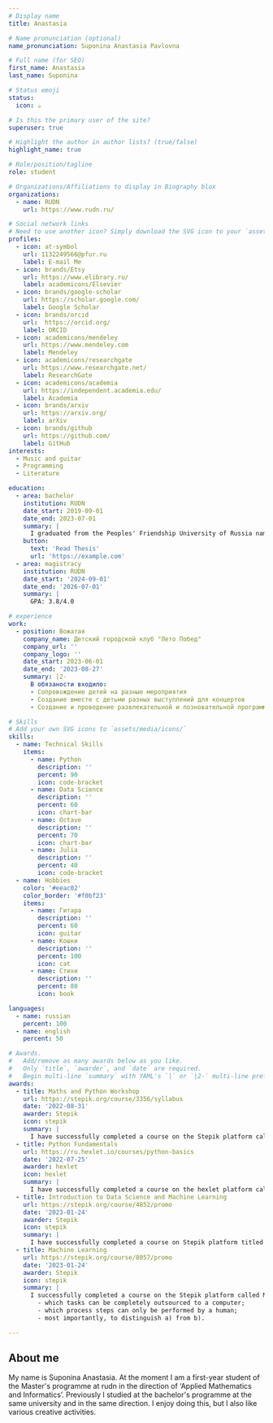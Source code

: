 ```yaml
---
# Display name
title: Anastasia

# Name pronunciation (optional)
name_pronunciation: Suponina Anastasia Pavlovna

# Full name (for SEO)
first_name: Anastasia
last_name: Suponina

# Status emoji
status:
  icon: ☕️

# Is this the primary user of the site?
superuser: true

# Highlight the author in author lists? (true/false)
highlight_name: true

# Role/position/tagline
role: student

# Organizations/Affiliations to display in Biography blox
organizations:
  - name: RUDN
    url: https://www.rudn.ru/

# Social network links
# Need to use another icon? Simply download the SVG icon to your `assets/media/icons/` folder.
profiles:
  - icon: at-symbol
    url: 1132249566@pfur.ru
    label: E-mail Me
  - icon: brands/Etsy
    url: https://www.elibrary.ru/
    label: academicons/Elsevier
  - icon: brands/google-scholar
    url: https://scholar.google.com/
    label: Google Scholar
  - icon: brands/orcid
    url:  https://orcid.org/
    label: ORCID
  - icon: academicons/mendeley
    url: https://www.mendeley.com
    label: Mendeley
  - icon: academicons/researchgate
    url: https://www.researchgate.net/
    label: ResearchGate
  - icon: academicons/academia
    url: https://independent.academia.edu/
    label: Academia
  - icon: brands/arxiv
    url: https://arxiv.org/
    label: arXiv
  - icon: brands/github
    url: https://github.com/
    label: GitHub
interests:
  - Music and guitar
  - Programming 
  - Literature

education:
  - area: bachelor
    institution: RUDN
    date_start: 2019-09-01
    date_end: 2023-07-01
    summary: |
      I graduated from the Peoples' Friendship University of Russia named after Patrice Lumumba with a Bachelor's degree in Applied Mathematics and Informatics.
    button:
      text: 'Read Thesis'
      url: 'https://example.com'
  - area: magistracy
    institution: RUDN
    date_start: '2024-09-01'
    date_end: '2026-07-01'
    summary: |
      GPA: 3.8/4.0

# experience
work:
  - position: Вожатая
    company_name: Детский городской клуб "Лето Побед"
    company_url: ''
    company_logo: ''
    date_start: 2023-06-01
    date_end: '2023-08-27'
    summary: |2-
      В обязаности входило:
      - Сопровождение детей на разные мероприятия
      - Создание вместе с детьми разных выступлений для концертов
      - Создание и проведение развлекательной и позновательной программы

# Skills
# Add your own SVG icons to `assets/media/icons/`
skills:
  - name: Technical Skills
    items:
      - name: Python
        description: ''
        percent: 90
        icon: code-bracket
      - name: Data Science
        description: ''
        percent: 60
        icon: chart-bar
      - name: Octave
        description: ''
        percent: 70
        icon: chart-bar
      - name: Julia
        description: ''
        percent: 40
        icon: code-bracket
  - name: Hobbies
    color: '#eeac02'
    color_border: '#f0bf23'
    items:
      - name: Гитара
        description: ''
        percent: 60
        icon: guitar
      - name: Кошки
        description: ''
        percent: 100
        icon: cat
      - name: Стихи
        description: ''
        percent: 80
        icon: book

languages:
  - name: russian
    percent: 100
  - name: english
    percent: 50

# Awards.
#   Add/remove as many awards below as you like.
#   Only `title`, `awarder`, and `date` are required.
#   Begin multi-line `summary` with YAML's `|` or `|2-` multi-line prefix and indent 2 spaces below.
awards:
  - title: Maths and Python Workshop
    url: https://stepik.org/course/3356/syllabus
    date: '2022-08-31'
    awarder: Stepik
    icon: stepik
    summary: |
      I have successfully completed a course on the Stepik platform called ‘Maths and Python Workshop’ in which I learnt the basic features of the python programming language. I learnt types, basic loops and functions as well as libraries such as numpy.
  - title: Python Fundamentals
    url: https://ru.hexlet.io/courses/python-basics
    date: '2022-07-25'
    awarder: hexlet
    icon: hexlet
    summary: |
      I have successfully completed a course on the hexlet platform called ‘Python Fundamentals’ in which I learnt the basic fundamentals of the Python programming language.
  - title: Introduction to Data Science and Machine Learning
    url: https://stepik.org/course/4852/promo
    date: '2023-01-24'
    awarder: Stepik
    icon: stepik
    summary: |
      I have successfully completed a course on Stepik platform titled ‘Introduction to Data Science and Machine Learning’, in learning libraries for data analysis using Python programming language - Pandas and Scikit-learn.
  - title: Machine Learning
    url: https://stepik.org/course/8057/promo
    date: '2023-01-24'
    awarder: Stepik
    icon: stepik
    summary: |
      I successfully completed a course on the Stepik platform called Machine Learning, in which I learnt how to process large amounts of data and extract hidden patterns from it. I also learnt
        - which tasks can be completely outsourced to a computer;
        - which process steps can only be performed by a human;
        - most importantly, to distinguish a) from b).

---
```


## About me

My name is Suponina Anastasia. At the moment I am a first-year student of the Master's programme at rudn in the direction of ‘Applied Mathematics and Informatics’. Previously I studied at the bachelor's programme at the same university and in the same direction. I enjoy doing this, but I also like various creative activities.
